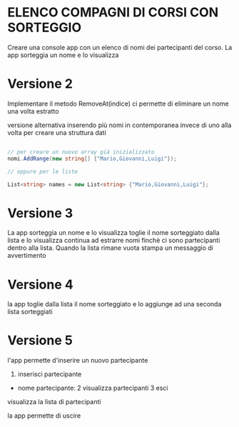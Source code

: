 # ELENCO COMPAGNI DI CORSI CON SORTEGGIO


Creare una console app con un elenco di nomi  dei partecipanti del corso.
La app sorteggia un nome e lo visualizza  

# Versione 2

Implementare il metodo RemoveAt(indice) ci permette di eliminare un nome una volta estratto


versione alternativa inserendo più nomi in contemporanea invece di uno alla volta per creare una struttura dati

```c#

// per creare un nuovo array già inizializzato
nomi.AddRange(new string[] {"Mario,Giovanni,Luigi"});

// oppure per le liste

List<string> names = new List<string> {"Mario,Giovanni,Luigi"};

```

# Versione 3

La app sorteggia un nome e lo visualizza
toglie il nome sorteggiato dalla lista e lo visualizza 
continua ad estrarre nomi finchè ci sono partecipanti dentro alla lista.
Quando la lista rimane vuota stampa un messaggio di avvertimento

# Versione 4

la app toglie dalla lista il nome sorteggiato e lo aggiunge ad una seconda lista sorteggiati

# Versione 5

l'app permette d'inserire un nuovo partecipante
1. inserisci partecipante 
- nome partecipante:
2 visualizza partecipanti
3 esci

visualizza la lista di partecipanti

la app permette di uscire
